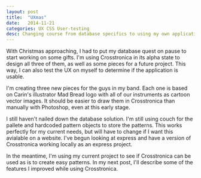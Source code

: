 ```yaml
---
layout: post
title:  "UXmas"
date:   2014-11-21
categories: UX CSS User-testing
desc: Changing course from database specifics to using my own application.
---
```


With Christmas approaching, I had to put my database quest on pause to start working on some gifts. I'm using Crosstronica in its alpha state to design all three of them, as well as some pieces for a future project. This way, I can also test the UX on myself to determine if the application is usable.

I'm creating three new pieces for the guys in my band. Each one is based on Carin's illustrator Mad Bread logo with all of our instruments as cartoon vector images. It should be easier to draw them in Crosstronica than manually with Photoshop, even at this early stage.

I still haven't nailed down the database solution. I'm still using couch for the pallete and hardcoded pattern objects to store the patterns. This works perfectly for my current needs, but will have to change if I want this avialable on a website. I've begun looking at express and have a version of Crosstronica working locally as an express project.

In the meantime, I'm using my current project to see if Crosstronica can be used as is to create easy patterns. In my next post, I'll describe some of the features I improved while using Crosstronica.
